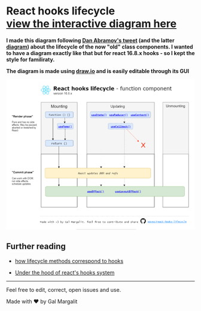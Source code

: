 <h1>
React hooks lifecycle
  <br/>
  <a href="https://wavez.github.io/react-hooks-lifecycle/"> 
  view the interactive diagram here
 </a> 
</h1>

**I made this diagram following [Dan Abramov's tweet](https://twitter.com/dan_abramov/status/981712092611989509) (and the latter [diagram](http://projects.wojtekmaj.pl/react-lifecycle-methods-diagram/)) about the lifecycle of the now "old" class components.
I wanted to have a diagram exactly like that but for react 16.8.x hooks - so I kept the style for familiraty.**

**The diagram is made using [draw.io](https://draw.io) and is easily editable through its GUI**

![react hooks lifecycle](https://raw.githubusercontent.com/Wavez/react-hooks-lifecycle/master/chart.png)

## Further reading
- [how lifecycle methods correspond to hooks](https://reactjs.org/docs/hooks-faq.html#how-do-lifecycle-methods-correspond-to-hooks)

- [Under the hood of react's hooks system](https://medium.com/the-guild/under-the-hood-of-reacts-hooks-system-eb59638c9dba)
---
Feel free to edit, correct, open issues and use.

Made with ❤ by Gal Margalit



